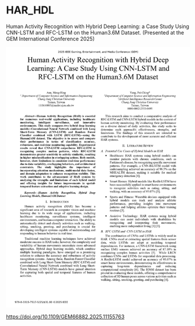 # HAR_HDL
Human Activity Recognition with Hybrid Deep Learning: a Case Study Using CNN-LSTM and RFC-LSTM on the Human3.6M Dataset. (Presented at the GEM International Conference 2025)

![First_Page](assets/1_page-0001.jpg)

https://doi.org/10.1109/GEM66882.2025.11155763
